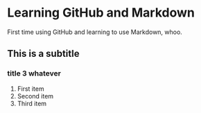 # Learning GitHub and Markdown

First time using GitHub and learning to use Markdown, whoo.

## This is a subtitle

### title 3 whatever
1. First item
2. Second item
3. Third item
